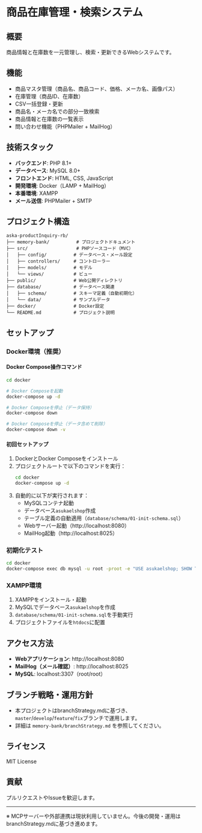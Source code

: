 # 商品在庫管理・検索システム

## 概要
商品情報と在庫数を一元管理し、検索・更新できるWebシステムです。

## 機能
- 商品マスタ管理（商品名、商品コード、価格、メーカ名、画像パス）
- 在庫管理（商品ID、在庫数）
- CSV一括登録・更新
- 商品名・メーカ名での部分一致検索
- 商品情報と在庫数の一覧表示
- 問い合わせ機能（PHPMailer + MailHog）

## 技術スタック
- **バックエンド**: PHP 8.1+
- **データベース**: MySQL 8.0+
- **フロントエンド**: HTML, CSS, JavaScript
- **開発環境**: Docker（LAMP + MailHog）
- **本番環境**: XAMPP
- **メール送信**: PHPMailer + SMTP

## プロジェクト構造
```
aska-productInquiry-rb/
├── memory-bank/          # プロジェクトドキュメント
├── src/                  # PHPソースコード（MVC）
│   ├── config/          # データベース・メール設定
│   ├── controllers/     # コントローラー
│   ├── models/          # モデル
│   └── views/           # ビュー
├── public/              # Web公開ディレクトリ
├── database/            # データベース関連
│   ├── schema/          # スキーマ定義（自動初期化）
│   └── data/            # サンプルデータ
├── docker/              # Docker設定
└── README.md            # プロジェクト説明
```

## セットアップ

### Docker環境（推奨）

#### Docker Compose操作コマンド
```bash
cd docker

# Docker Composeを起動
docker-compose up -d

# Docker Composeを停止（データ保持）
docker-compose down

# Docker Composeを停止（データ含めて削除）
docker-compose down -v
```

#### 初回セットアップ
1. DockerとDocker Composeをインストール
2. プロジェクトルートで以下のコマンドを実行：
   ```bash
   cd docker
   docker-compose up -d
   ```
3. 自動的に以下が実行されます：
   - MySQLコンテナ起動
   - データベース`asukaelshop`作成
   - テーブル定義の自動適用（`database/schema/01-init-schema.sql`）
   - Webサーバー起動（http://localhost:8080）
   - MailHog起動（http://localhost:8025）

### 初期化テスト
```bash
cd docker
docker-compose exec db mysql -u root -proot -e "USE asukaelshop; SHOW TABLES;"
```

### XAMPP環境
1. XAMPPをインストール・起動
2. MySQLでデータベース`asukaelshop`を作成
3. `database/schema/01-init-schema.sql`を手動実行
4. プロジェクトファイルを`htdocs`に配置

## アクセス方法
- **Webアプリケーション**: http://localhost:8080
- **MailHog（メール確認）**: http://localhost:8025
- **MySQL**: localhost:3307（root/root）

## ブランチ戦略・運用方針
- 本プロジェクトはbranchStrategy.mdに基づき、`master`/`develop`/`feature`/`fix`ブランチで運用します。
- 詳細は `memory-bank/branchStrategy.md` を参照してください。

## ライセンス
MIT License

## 貢献
プルリクエストやIssueを歓迎します。

---

※ MCPサーバーや外部連携は現状利用していません。今後の開発・運用はbranchStrategy.mdに基づき進めます。 